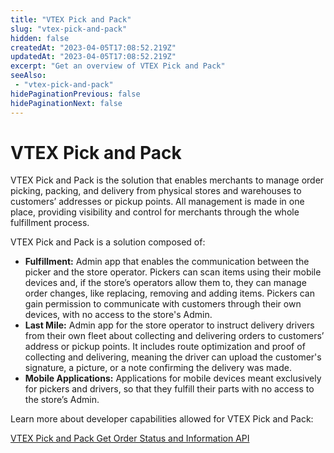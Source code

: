 ```yaml
---
title: "VTEX Pick and Pack"
slug: "vtex-pick-and-pack"
hidden: false
createdAt: "2023-04-05T17:08:52.219Z"
updatedAt: "2023-04-05T17:08:52.219Z"
excerpt: "Get an overview of VTEX Pick and Pack"
seeAlso:
 - "vtex-pick-and-pack"
hidePaginationPrevious: false
hidePaginationNext: false
---
```


# VTEX Pick and Pack

VTEX Pick and Pack is the solution that enables merchants to manage order picking, packing, and delivery from physical stores and warehouses to customers’ addresses or pickup points. All management is made in one place, providing visibility and control for merchants through the whole fulfillment process.

VTEX Pick and Pack is a solution composed of:

- **Fulfillment:** Admin app that enables the communication between the picker and the store operator. Pickers can scan items using their mobile devices and, if the store’s operators allow them to, they can manage order changes, like replacing, removing and adding items. Pickers can gain permission to communicate with customers through their own devices, with no access to the store's Admin.  
- **Last Mile:** Admin app for the store operator to instruct delivery drivers from their own fleet about collecting and delivering orders to customers’ address or pickup points. It includes route optimization and proof of collecting and delivering, meaning the driver can upload the customer's signature, a picture, or a note confirming the delivery was made.    
- **Mobile Applications:** Applications for mobile devices meant exclusively for pickers and drivers, so that they fulfill their parts with no access to the store’s Admin.


Learn more about developer capabilities allowed for VTEX Pick and Pack:

[VTEX Pick and Pack Get Order Status and Information API](https://developers.vtex.com/docs/guides/vtex-pick-and-pack-get-order-status-and-information-api)